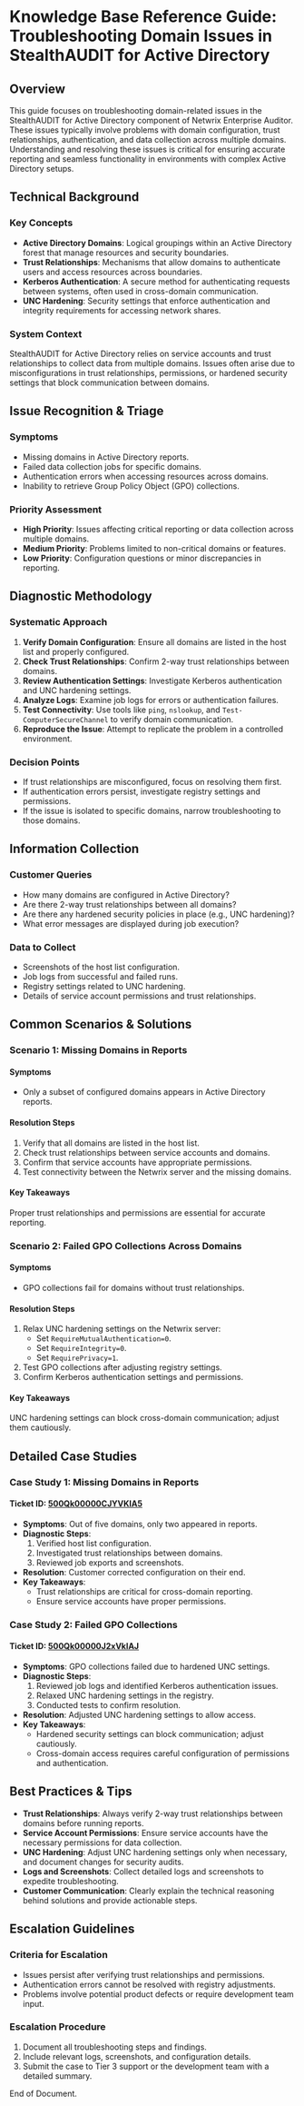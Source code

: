 # Knowledge Base Reference Guide: Troubleshooting Domain Issues in StealthAUDIT for Active Directory

## Overview
This guide focuses on troubleshooting domain-related issues in the StealthAUDIT for Active Directory component of Netwrix Enterprise Auditor. These issues typically involve problems with domain configuration, trust relationships, authentication, and data collection across multiple domains. Understanding and resolving these issues is critical for ensuring accurate reporting and seamless functionality in environments with complex Active Directory setups.

## Technical Background
### Key Concepts
- **Active Directory Domains**: Logical groupings within an Active Directory forest that manage resources and security boundaries.
- **Trust Relationships**: Mechanisms that allow domains to authenticate users and access resources across boundaries.
- **Kerberos Authentication**: A secure method for authenticating requests between systems, often used in cross-domain communication.
- **UNC Hardening**: Security settings that enforce authentication and integrity requirements for accessing network shares.

### System Context
StealthAUDIT for Active Directory relies on service accounts and trust relationships to collect data from multiple domains. Issues often arise due to misconfigurations in trust relationships, permissions, or hardened security settings that block communication between domains.

## Issue Recognition & Triage
### Symptoms
- Missing domains in Active Directory reports.
- Failed data collection jobs for specific domains.
- Authentication errors when accessing resources across domains.
- Inability to retrieve Group Policy Object (GPO) collections.

### Priority Assessment
- **High Priority**: Issues affecting critical reporting or data collection across multiple domains.
- **Medium Priority**: Problems limited to non-critical domains or features.
- **Low Priority**: Configuration questions or minor discrepancies in reporting.

## Diagnostic Methodology
### Systematic Approach
1. **Verify Domain Configuration**: Ensure all domains are listed in the host list and properly configured.
2. **Check Trust Relationships**: Confirm 2-way trust relationships between domains.
3. **Review Authentication Settings**: Investigate Kerberos authentication and UNC hardening settings.
4. **Analyze Logs**: Examine job logs for errors or authentication failures.
5. **Test Connectivity**: Use tools like `ping`, `nslookup`, and `Test-ComputerSecureChannel` to verify domain communication.
6. **Reproduce the Issue**: Attempt to replicate the problem in a controlled environment.

### Decision Points
- If trust relationships are misconfigured, focus on resolving them first.
- If authentication errors persist, investigate registry settings and permissions.
- If the issue is isolated to specific domains, narrow troubleshooting to those domains.

## Information Collection
### Customer Queries
- How many domains are configured in Active Directory?
- Are there 2-way trust relationships between all domains?
- Are there any hardened security policies in place (e.g., UNC hardening)?
- What error messages are displayed during job execution?

### Data to Collect
- Screenshots of the host list configuration.
- Job logs from successful and failed runs.
- Registry settings related to UNC hardening.
- Details of service account permissions and trust relationships.

## Common Scenarios & Solutions
### Scenario 1: Missing Domains in Reports
#### Symptoms
- Only a subset of configured domains appears in Active Directory reports.

#### Resolution Steps
1. Verify that all domains are listed in the host list.
2. Check trust relationships between service accounts and domains.
3. Confirm that service accounts have appropriate permissions.
4. Test connectivity between the Netwrix server and the missing domains.

#### Key Takeaways
Proper trust relationships and permissions are essential for accurate reporting.

### Scenario 2: Failed GPO Collections Across Domains
#### Symptoms
- GPO collections fail for domains without trust relationships.

#### Resolution Steps
1. Relax UNC hardening settings on the Netwrix server:
   - Set `RequireMutualAuthentication=0`.
   - Set `RequireIntegrity=0`.
   - Set `RequirePrivacy=1`.
2. Test GPO collections after adjusting registry settings.
3. Confirm Kerberos authentication settings and permissions.

#### Key Takeaways
UNC hardening settings can block cross-domain communication; adjust them cautiously.

## Detailed Case Studies
### Case Study 1: Missing Domains in Reports
#### Ticket ID: [500Qk00000CJYVKIA5](https://nwxcorp.lightning.force.com/lightning/r/Case/500Qk00000CJYVKIA5/view)
- **Symptoms**: Out of five domains, only two appeared in reports.
- **Diagnostic Steps**:
  1. Verified host list configuration.
  2. Investigated trust relationships between domains.
  3. Reviewed job exports and screenshots.
- **Resolution**: Customer corrected configuration on their end.
- **Key Takeaways**:
  - Trust relationships are critical for cross-domain reporting.
  - Ensure service accounts have proper permissions.

### Case Study 2: Failed GPO Collections
#### Ticket ID: [500Qk00000J2xVkIAJ](https://nwxcorp.lightning.force.com/lightning/r/Case/500Qk00000J2xVkIAJ/view)
- **Symptoms**: GPO collections failed due to hardened UNC settings.
- **Diagnostic Steps**:
  1. Reviewed job logs and identified Kerberos authentication issues.
  2. Relaxed UNC hardening settings in the registry.
  3. Conducted tests to confirm resolution.
- **Resolution**: Adjusted UNC hardening settings to allow access.
- **Key Takeaways**:
  - Hardened security settings can block communication; adjust cautiously.
  - Cross-domain access requires careful configuration of permissions and authentication.

## Best Practices & Tips
- **Trust Relationships**: Always verify 2-way trust relationships between domains before running reports.
- **Service Account Permissions**: Ensure service accounts have the necessary permissions for data collection.
- **UNC Hardening**: Adjust UNC hardening settings only when necessary, and document changes for security audits.
- **Logs and Screenshots**: Collect detailed logs and screenshots to expedite troubleshooting.
- **Customer Communication**: Clearly explain the technical reasoning behind solutions and provide actionable steps.

## Escalation Guidelines
### Criteria for Escalation
- Issues persist after verifying trust relationships and permissions.
- Authentication errors cannot be resolved with registry adjustments.
- Problems involve potential product defects or require development team input.

### Escalation Procedure
1. Document all troubleshooting steps and findings.
2. Include relevant logs, screenshots, and configuration details.
3. Submit the case to Tier 3 support or the development team with a detailed summary.

End of Document.